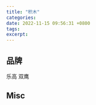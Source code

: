 ```yaml
---
title: "积木"
categories: 
date: 2022-11-15 09:56:31 +0800
tags: 
excerpt: 
---
```







## 品牌

乐高
双鹰


## Misc




